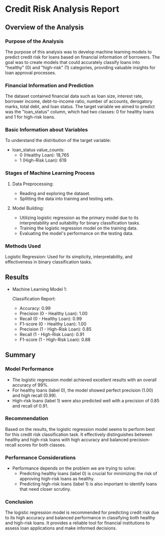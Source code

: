 # Credit Risk Analysis Report

## Overview of the Analysis
### Purpose of the Analysis
The purpose of this analysis was to develop machine learning models to predict credit risk for loans based on financial information of borrowers. The goal was to create models that could accurately classify loans into "healthy" (0) and "high-risk" (1) categories, providing valuable insights for loan approval processes.
### Financial Information and Prediction
The dataset contained financial data such as loan size, interest rate, borrower income, debt-to-income ratio, number of accounts, derogatory marks, total debt, and loan status. The target variable we aimed to predict was the "loan_status" column, which had two classes: 0 for healthy loans and 1 for high-risk loans.
### Basic Information about Variables
To understand the distribution of the target variable:

- loan_status value_counts:
	- 0 (Healthy Loan): 18,765
	- 1 (High-Risk Loan): 619
### Stages of Machine Learning Process
1. Data Preprocessing:

    - Reading and exploring the dataset.
    - Splitting the data into training and testing sets.
2. Model Building:

	- Utilizing logistic regression as the primary model due to its interpretability and suitability for binary classification tasks.
	- Training the logistic regression model on the training data.
	- Evaluating the model's performance on the testing data.
### Methods Used
Logistic Regression: Used for its simplicity, interpretability, and effectiveness in binary classification tasks.


## Results


* Machine Learning Model 1:
    
    Classification Report:
    - Accuracy: 0.99
	- Precision (0 - Healthy Loan): 1.00
	- Recall (0 - Healthy Loan): 0.99
	- F1-score (0 - Healthy Loan): 1.00
	- Precision (1 - High-Risk Loan): 0.85
	- Recall (1 - High-Risk Loan): 0.91
	- F1-score (1 - High-Risk Loan): 0.88


## Summary
### Model Performance
- The logistic regression model achieved excellent results with an overall accuracy of 99%.
- For healthy loans (label 0), the model showed perfect precision (1.00) and high recall (0.99).
- High-risk loans (label 1) were also predicted well with a precision of 0.85 and recall of 0.91.
### Recommendation
Based on the results, the logistic regression model seems to perform best for this credit risk classification task. It effectively distinguishes between healthy and high-risk loans with high accuracy and balanced precision-recall scores for both classes.
### Performance Considerations
- Performance depends on the problem we are trying to solve:
	- Predicting healthy loans (label 0) is crucial for minimizing the risk of approving high-risk loans as healthy.
	- Predicting high-risk loans (label 1) is also important to identify loans that need closer scrutiny.
### Conclusion
The logistic regression model is recommended for predicting credit risk due to its high accuracy and balanced performance in classifying both healthy and high-risk loans. It provides a reliable tool for financial institutions to assess loan applications and make informed decisions.